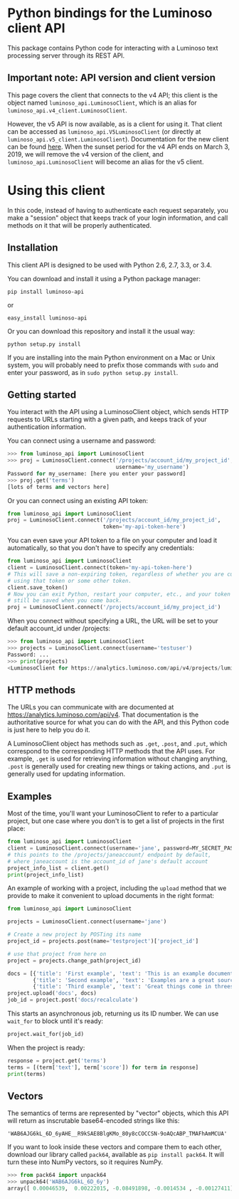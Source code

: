 Python bindings for the Luminoso client API
===========================================

This package contains Python code for interacting with a Luminoso text
processing server through its REST API.

Important note: API version and client version
----------------------------------------------

This page covers the client that connects to the v4 API; this client is the
object named `luminoso_api.LuminosoClient`, which is an alias for
`luminoso_api.v4_client.LuminosoClient`.

However, the v5 API is now available, as is a client for using it.  That client
can be accessed as `luminoso_api.V5LuminosoClient` (or directly at
`luminoso_api.v5_client.LuminosoClient`).  Documentation for the new client can
be found
[here](https://github.com/LuminosoInsight/luminoso-api-client-python/blob/master/V5_README.md).
When the sunset period for the v4 API ends on March 3, 2019, we will remove
the v4 version of the client, and `luminoso_api.LuminosoClient` will become an
alias for the v5 client.

Using this client
=================

In this code, instead of having to authenticate each request separately,
you make a "session" object that keeps track of your login information,
and call methods on it that will be properly authenticated.

Installation
---------------
This client API is designed to be used with Python 2.6, 2.7, 3.3, or 3.4.

You can download and install it using a Python package manager:

    pip install luminoso-api

or

    easy_install luminoso-api

Or you can download this repository and install it the usual way:

    python setup.py install

If you are installing into the main Python environment on a Mac or Unix
system, you will probably need to prefix those commands with `sudo` and
enter your password, as in `sudo python setup.py install`.

Getting started
---------------
You interact with the API using a LuminosoClient object, which sends HTTP
requests to URLs starting with a given path, and keeps track of your
authentication information.

You can connect using a username and password:

```python
>>> from luminoso_api import LuminosoClient
>>> proj = LuminosoClient.connect('/projects/account_id/my_project_id',
                                  username='my_username')
Password for my_username: [here you enter your password]
>>> proj.get('terms')
[lots of terms and vectors here]
```

Or you can connect using an existing API token:

```python
from luminoso_api import LuminosoClient
proj = LuminosoClient.connect('/projects/account_id/my_project_id',
                              token='my-api-token-here')
```

You can even save your API token to a file on your computer and load it
automatically, so that you don't have to specify any credentials:

```python
from luminoso_api import LuminosoClient
client = LuminosoClient.connect(token='my-api-token-here')
# This will save a non-expiring token, regardless of whether you are currently
# using that token or some other token.
client.save_token()
# Now you can exit Python, restart your computer, etc., and your token will
# still be saved when you come back.
proj = LuminosoClient.connect('/projects/account_id/my_project_id')
```

When you connect without specifying a URL, the URL will be set to your default
account_id under /projects:

```python
>>> from luminoso_api import LuminosoClient
>>> projects = LuminosoClient.connect(username='testuser')
Password: ...
>>> print(projects)
<LuminosoClient for https://analytics.luminoso.com/api/v4/projects/lumi-test/>
```

HTTP methods
------------

The URLs you can communicate with are documented at https://analytics.luminoso.com/api/v4.
That documentation is the authoritative source for what you can do with the
API, and this Python code is just here to help you do it.

A LuminosoClient object has methods such as `.get`, `.post`, and `.put`,
which correspond to the corresponding HTTP methods that the API uses. For
example, `.get` is used for retrieving information without changing anything,
`.post` is generally used for creating new things or taking actions, and `.put`
is generally used for updating information.

Examples
--------

Most of the time, you'll want your LuminosoClient to refer to a particular
project, but one case where you don't is to get a list of projects in the first
place:

```python
from luminoso_api import LuminosoClient
client = LuminosoClient.connect(username='jane', password=MY_SECRET_PASSWORD)
# this points to the /projects/janeaccount/ endpoint by default,
# where janeaccount is the account_id of jane's default account
project_info_list = client.get()
print(project_info_list)
```


An example of working with a project, including the `upload` method
that we provide to make it convenient to upload documents in the right format:

```python
from luminoso_api import LuminosoClient

projects = LuminosoClient.connect(username='jane')

# Create a new project by POSTing its name
project_id = projects.post(name='testproject')['project_id']

# use that project from here on
project = projects.change_path(project_id)

docs = [{'title': 'First example', 'text': 'This is an example document.'},
        {'title': 'Second example', 'text': 'Examples are a great source of inspiration.'},
        {'title': 'Third example', 'text': 'Great things come in threes.'}]
project.upload('docs', docs)
job_id = project.post('docs/recalculate')
```

This starts an asynchronous job, returning us its ID number. We can use
`wait_for` to block until it's ready:

```python
project.wait_for(job_id)
```

When the project is ready:

```python
response = project.get('terms')
terms = [(term['text'], term['score']) for term in response]
print(terms)
```

Vectors
-------
The semantics of terms are represented by "vector" objects, which this API
will return as inscrutable base64-encoded strings like this:

    'WAB6AJG6kL_6D_6yAHE__R9kSAE8BlgKMo_80y8cCOCCSN-9oAQcABP_TMAFhAmMCUA'

If you want to look inside these vectors and compare them to each other,
download our library called `pack64`, available as `pip install pack64`. It
will turn these into NumPy vectors, so it requires NumPy.

```python
>>> from pack64 import unpack64
>>> unpack64('WAB6AJG6kL_6D_6y')
array([ 0.00046539,  0.00222015, -0.08491898, -0.0014534 , -0.00127411], dtype=float32)
```

